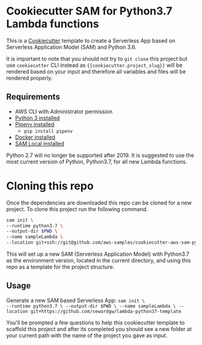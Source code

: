 # Cookiecutter SAM for Python3.7 Lambda functions

This is a [Cookiecutter](https://github.com/audreyr/cookiecutter) template to create a Serverless App based on Serverless Application Model (SAM) and Python 3.6.

It is important to note that you should not try to `git clone` this project but use `cookiecutter` CLI instead as ``{{cookiecutter.project_slug}}`` will be rendered based on your input and therefore all variables and files will be rendered properly.

## Requirements

* AWS CLI with Administrator permission
* [Python 3 installed](https://www.python.org/downloads/)
* [Pipenv installed](https://github.com/pypa/pipenv)
    - `pip install pipenv`
* [Docker installed](https://www.docker.com/community-edition)
* [SAM Local installed](https://github.com/awslabs/aws-sam-local)

Python 2.7 will no longer be supported after 2019. It is suggested to use the most current version of Python, Python3.7, for all new Lambda functions.

# Cloning this repo

Once the dependencies are downloaded this repo can be cloned for a new project. To clone this project run the following command.

```bash
sam init \
--runtime python3.7 \
--output-dir $PWD \
--name sampleLambda \
--location git+ssh://git@github.com/aws-samples/cookiecutter-aws-sam-python.git
```

This will set up a new SAM (Serverless Application Model) with Python3.7 as the environment version, located in the current directory, and using this repo as a template for the project structure.


## Usage

Generate a new SAM based Serverless App:
`
sam init \                      
--runtime python3.7 \
--output-dir $PWD \
--name sampleLambda \
--location git+https://github.com/sewardgw/lambda-python37-template
`

You'll be prompted a few questions to help this cookiecutter template to scaffold this project and after its completed you should see a new folder at your current path with the name of the project you gave as input.
